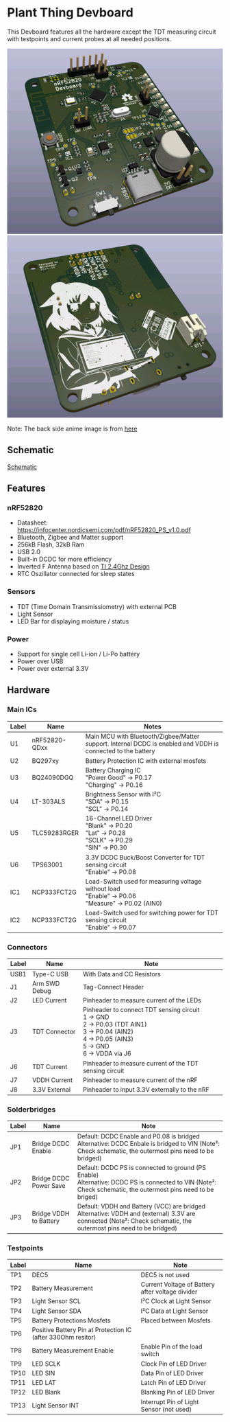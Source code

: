 # Plant Thing Devboard

This Devboard features all the hardware except the TDT measuring circuit with testpoints and current probes at all needed positions.

![](docs/front_render.png)
![](docs/back_render.png)

Note: The back side anime image is from [here](https://github.com/cat-milk/Anime-Girls-Holding-Programming-Books/blob/master/C/Murakami_Shiina_Holding_Computer_C_Programming_Language.png)

## Schematic
[Schematic](docs/schematic.pdf)

## Features
### nRF52820
- Datasheet: https://infocenter.nordicsemi.com/pdf/nRF52820_PS_v1.0.pdf
- Bluetooth, Zigbee and Matter support
- 256kB Flash, 32kB Ram
- USB 2.0
- Built-in DCDC for more efficiency
- Inverted F Antenna based on [TI 2.4Ghz Design](https://www.ti.com/lit/an/swra117d/swra117d.pdf)
- RTC Oszillator connected for sleep states

### Sensors
- TDT (Time Domain Transmissiometry) with external PCB
- Light Sensor
- LED Bar for displaying moisture / status

### Power
- Support for single cell Li-ion / Li-Po battery
- Power over USB
- Power over external 3.3V

## Hardware
### Main ICs

| Label | Name          | Notes                                                                                                        |
| ----- | ------------- | ------------------------------------------------------------------------------------------------------------ |
| U1    | nRF52820-QDxx | Main MCU with Bluetooth/Zigbee/Matter support. Internal DCDC is enabled and VDDH is connected to the battery |
| U2    | BQ297xy       | Battery Protection IC with external mosfets                                                                  |
| U3    | BQ24090DGQ    | Battery Charging IC<br>"Power Good" -> P0.17<br>  "Charging" -> P0.16                                        |
| U4    | LT-303ALS     | Brightness Sensor with I²C<br>"SDA" -> P0.15<br>"SCL" -> P0.14                                                                               |
| U5    | TLC59283RGER  | 16-Channel LED Driver<br>"Blank" -> P0.20<br>"Lat" -> P0.28<br>"SCLK" -> P0.29<br>"SIN" -> P0.30                                                                                        |
| U6    | TPS63001      | 3.3V DCDC Buck/Boost Converter for TDT sensing circuit<br>"Enable" -> P0.08                                                       |
| IC1   | NCP333FCT2G   | Load-Switch used for measuring voltage without load<br>"Enable" -> P0.06<br>"Measure" -> P0.02 (AIN0)                                                         |
| IC2   | NCP333FCT2G   | Load-Switch used for switching power for TDT sensing circuit<br>"Enable" -> P0.07                                                |
### Connectors


| Label | Name          | Note                                                                                                                                                    |
| ----- | ------------- | ------------------------------------------------------------------------------------------------------------------------------------------------------- |
| USB1  | Type-C USB    | With Data and CC Resistors                                                                                                                              |
| J1    | Arm SWD Debug | Tag-Connect Header                                                                                                                                      |
| J2    | LED Current   | Pinheader to measure current of the LEDs                                                                                                                |
| J3    | TDT Connector | Pinheader to connect TDT sensing circuit<br>1 -> GND<br>2 -> P0.03 (TDT AIN1)<br>3 -> P0.04 (AIN2)<br>4 -> P0.05 (AIN3)<br>5 -> GND<br>6 -> VDDA via J6 |
| J6    | TDT Current   | Pinheader to measure current of the TDT sensing circuit                                                                                                 |
| J7    | VDDH Current  | Pinheader to measure current of the nRF                                                                                                                 |
| J8    | 3.3V External | Pinheader to input 3.3V externally to the nRF                                                                                                                                                        |

### Solderbridges


| Label | Name                   | Note                                                                                                                                                            |
| ----- | ---------------------- | --------------------------------------------------------------------------------------------------------------------------------------------------------------- |
| JP1   | Bridge DCDC Enable     | Default: DCDC Enable and P0.08 is bridged<br> Alternative: DCDC Enbale is bridged to VIN (Note²: Check schematic, the outermost pins need to be bridged)        |
| JP2   | Bridge DCDC Power Save | Default: DCDC PS is connected to ground (PS Enable)<br> Alternative: DCDC PS is connected to VIN (Note²: Check schematic, the outermost pins need to be briged) |
| JP3   | Bridge VDDH to Battery | Default: VDDH and Battery (VCC) are bridged<br>Alternative: VDDH and (external) 3.3V are connected (Note²: Check schematic, the outermost pins need to be bridged)                                                                                                                                                                |

### Testpoints

| Label | Name                                                         | Note                                             |
| ----- | ------------------------------------------------------------ | ------------------------------------------------ |
| TP1   | DEC5                                                         | DEC5 is not used                                 |
| TP2   | Battery Measurement                                          | Current Voltage of Battery after voltage divider |
| TP3   | Light Sensor SCL                                             | I²C Clock at Light Sensor                        |
| TP4   | Light Sensor SDA                                             | I²C Data at Light Sensor                         |
| TP5   | Battery Protections Mosfets                                  | Placed between Mosfets                           |
| TP6   | Positive Battery Pin at Protection IC (after 330Ohm resitor) |                                                  |
| TP8   | Battery Measurement Enable                                   | Enable Pin of the load switch                    |
| TP9   | LED SCLK                                                     | Clock Pin of LED Driver                          |
| TP10  | LED SIN                                                      | Data Pin of LED Driver                           |
| TP11  | LED LAT                                                      | Latch Pin of LED Driver                          |
| TP12  | LED Blank                                                    | Blanking Pin of LED Driver                       |
| TP13  | Light Sensor INT                                             | Interrupt Pin of Light Sensor (not used)                                                 |
